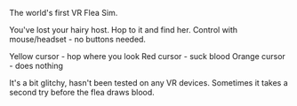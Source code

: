 The world's first VR Flea Sim.

You've lost your hairy host. Hop to it and find her.
Control with mouse/headset - no buttons needed.

Yellow cursor - hop where you look
Red cursor - suck blood
Orange cursor - does nothing

It's a bit glitchy, hasn't been tested on any VR devices.
Sometimes it takes a second try before the flea draws blood.